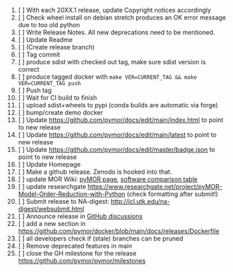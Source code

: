 
 1. [ ] With each 20XX.1 release, update Copyright notices accordingly
 1. [ ] Check wheel install on debian stretch produces an OK error message due to too old python
 1. [ ] Write Release Notes. All new deprecations need to be mentioned.
 1. [ ] Update Readme
 1. [ ] (Create release branch)
 1. [ ] Tag commit
 1. [ ] produce sdist with checked out tag, make sure sdist version is correct
 1. [ ] produce tagged docker with `make VER=CURRENT_TAG && make VER=CURRENT_TAG push`
 1. [ ] Push tag
 1. [ ] Wait for CI build to finish
 1. [ ] upload sdist+wheels to pypi (conda builds are automatic via forge)
 1. [ ] bump/create demo docker
 1. [ ] Update https://github.com/pymor/docs/edit/main/index.html to point to new release
 1. [ ] Update https://github.com/pymor/docs/edit/main/latest to point to new release
 1. [ ] Update https://github.com/pymor/docs/edit/master/badge.json to point to new release
 1. [ ] Update Homepage
 1. [ ] Make a github release. Zenodo is hooked into that.
 1. [ ] update MOR Wiki:
        [pyMOR page](https://morwiki.mpi-magdeburg.mpg.de/morwiki/index.php/PyMOR),
        [software comparison table](https://morwiki.mpi-magdeburg.mpg.de/morwiki/index.php/Comparison_of_Software)
 1. [ ] update researchgate https://www.researchgate.net/project/pyMOR-Model-Order-Reduction-with-Python
        (check formatting after submit!)
 1. [ ] Submit release to NA-digest: http://icl.utk.edu/na-digest/websubmit.html
 1. [ ] Announce release in [GitHub discussions](https://github.com/pymor/pymor/discussions)
 1. [ ] add a new section in https://github.com/pymor/docker/blob/main/docs/releases/Dockerfile
 1. [ ] all developers check if (stale) branches can be pruned
 1. [ ] Remove deprecated features in main
 1. [ ] close the GH milestone for the release https://github.com/pymor/pymor/milestones
